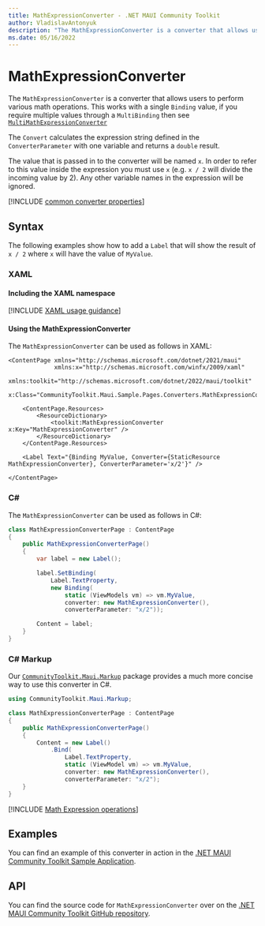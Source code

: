 ```yaml
---
title: MathExpressionConverter - .NET MAUI Community Toolkit
author: VladislavAntonyuk
description: "The MathExpressionConverter is a converter that allows users to perform various math operations."
ms.date: 05/16/2022
---
```


# MathExpressionConverter

The `MathExpressionConverter` is a converter that allows users to perform various math operations. This works with a single `Binding` value, if you require multiple values through a `MultiBinding` then see [`MultiMathExpressionConverter`](multi-math-expression-converter.md)

The `Convert` calculates the expression string defined in the `ConverterParameter` with one variable and returns a `double` result.

The value that is passed in to the converter will be named `x`. In order to refer to this value inside the expression you must use `x` (e.g. `x / 2` will divide the incoming value by 2). Any other variable names in the expression will be ignored.

[!INCLUDE [common converter properties](../includes/communitytoolkit-converter.md)]

## Syntax

The following examples show how to add a `Label` that will show the result of `x / 2` where `x` will have the value of `MyValue`.

### XAML

#### Including the XAML namespace

[!INCLUDE [XAML usage guidance](../includes/xaml-usage.md)]

#### Using the MathExpressionConverter

The `MathExpressionConverter` can be used as follows in XAML:

```xaml
<ContentPage xmlns="http://schemas.microsoft.com/dotnet/2021/maui"
             xmlns:x="http://schemas.microsoft.com/winfx/2009/xaml"
             xmlns:toolkit="http://schemas.microsoft.com/dotnet/2022/maui/toolkit"
             x:Class="CommunityToolkit.Maui.Sample.Pages.Converters.MathExpressionConverterPage">

    <ContentPage.Resources>
        <ResourceDictionary>
            <toolkit:MathExpressionConverter x:Key="MathExpressionConverter" />
        </ResourceDictionary>
    </ContentPage.Resources>

    <Label Text="{Binding MyValue, Converter={StaticResource MathExpressionConverter}, ConverterParameter='x/2'}" />

</ContentPage>
```

### C#

The `MathExpressionConverter` can be used as follows in C#:

```csharp
class MathExpressionConverterPage : ContentPage
{
    public MathExpressionConverterPage()
    {
        var label = new Label();

        label.SetBinding(
            Label.TextProperty,
            new Binding(
                static (ViewModels vm) => vm.MyValue,
                converter: new MathExpressionConverter(),
                converterParameter: "x/2"));

        Content = label;
    }
}
```

### C# Markup

Our [`CommunityToolkit.Maui.Markup`](../markup/markup.md) package provides a much more concise way to use this converter in C#.

```csharp
using CommunityToolkit.Maui.Markup;

class MathExpressionConverterPage : ContentPage
{
    public MathExpressionConverterPage()
    {
        Content = new Label()
            .Bind(
                Label.TextProperty,
                static (ViewModel vm) => vm.MyValue,
                converter: new MathExpressionConverter(),
                converterParameter: "x/2");
    }
}
```

[!INCLUDE [Math Expression operations](../includes/math-expression-operations.md)]

## Examples

You can find an example of this converter in action in the [.NET MAUI Community Toolkit Sample Application](https://github.com/CommunityToolkit/Maui/blob/main/samples/CommunityToolkit.Maui.Sample/Pages/Converters/MathExpressionConverterPage.xaml).

## API

You can find the source code for `MathExpressionConverter` over on the [.NET MAUI Community Toolkit GitHub repository](https://github.com/CommunityToolkit/Maui/blob/main/src/CommunityToolkit.Maui/Converters/MathExpressionConverter/MathExpressionConverter.shared.cs).
